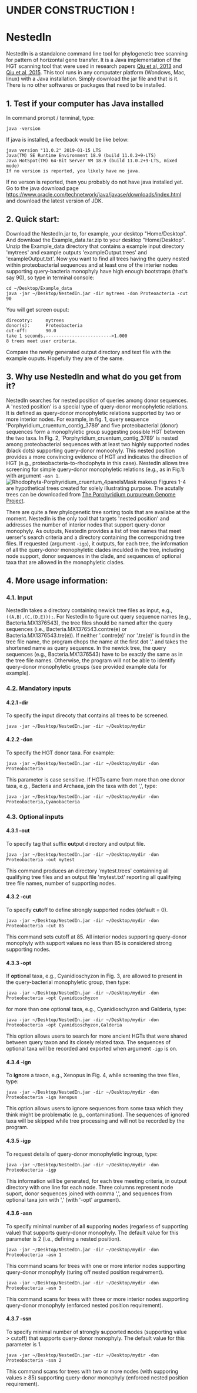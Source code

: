 # UNDER CONSTRUCTION !

# NestedIn
NestedIn is a standalone command line tool for phylogenetic tree scanning for pattern of horizontal gene transfer. It is a Java implementation of the HGT scanning tool that were used in research papers [Qiu et al, 2013](https://www.cell.com/current-biology/fulltext/S0960-9822(13)01052-X) and [Qiu et al, 2015](https://onlinelibrary.wiley.com/doi/abs/10.1111/jpy.12294). This tool runs in any computater platform (Wondows, Mac, linux) with a Java installation. Simply download the jar file and that is it. There is no other softwares or packages that need to be installed.

## 1. Test if your computer has Java installed
In command prompt / terminal, type:
```
java -version
```
If java is installed, a feedback would be like below:
```
java version "11.0.2" 2019-01-15 LTS
Java(TM) SE Runtime Environment 18.9 (build 11.0.2+9-LTS)
Java HotSpot(TM) 64-Bit Server VM 18.9 (build 11.0.2+9-LTS, mixed mode)
If no version is reported, you likely have no java.
```
If no verson is reported, then you probably do not have java installed yet. Go to the java download page  https://www.oracle.com/technetwork/java/javase/downloads/index.html and download the latest version of JDK.

## 2. Quick start:
Download the NestedIn.jar to, for example, your desktop "Home/Desktop". And download the Example_data.tar.zip to your desktop "Home/Desktop". Unzip the Example_data directory that contains a example input directory 'mytrees' and example outputs 'exampleOutput.trees' and 'exampleOutput.txt'. Now you want to find all trees having the query nested within proteobacterial sequences and at least one of the interier nodes supporting query-bacteria monophyly have high enough bootstraps (that's say 90), so type in terminal console:
```
cd ~/Desktop/Example_data
java -jar ~/Desktop/NestedIn.jar -dir mytrees -don Proteoacteria -cut 90
```
You will get screen ouput:
```
direcotry:     mytrees
donor(s):      Proteobacteria
cut-off:       90.0
take 1 seconds.------------------------->1.000
8 trees meet user criteria.
```
Compare the newly generated output directory and text file with the example ouputs. Hopefully they are of the same.

## 3. Why use NestedIn and what do you get from it?
NestedIn searches for nested position of queries among donor sequences. A 'nested position' is a special type of query-donor monophyletic relations. It is defined as query-donor monophyletic relations supported by two or more interior nodes. For example, in fig. 1, query sequence 'Porphyridium_cruentum_contig_3789' and five proteobacterial (donor) sequences form a monophyletic group suggesting possible HGT between the two taxa. In Fig. 2, 'Porphyridium_cruentum_contig_3789' is nested among proteobacterial sequences with at least two highly supported nodes (black dots) supporting query-donor monoohyly. This nested position provides a more convincing evidence of HGT and indicates the direction of HGT (e.g., proteobacteria-to-rhodophyta in this case). NestedIn allows tree screening for simple query-donor monophyletic relations (e.g., as in Fig.1) with argument `-asn 1`.
![Rhodophyta-Porphyridium_cruentum_4panelsMask makeup](https://user-images.githubusercontent.com/41085300/60680875-10a56c80-9e5b-11e9-8bca-e03e64bf3300.png)
Figures 1-4 are hypothetical trees created for solely illustrating purpose. The acutally trees can be downloaded from [The Porphyridium purpureum Genome Project](http://cyanophora.rutgers.edu/porphyridium/).

There are quite a few phylogenetic tree sorting tools that are availabe at the moment. NestedIn is the only tool that targets 'nested position' and addresses the number of interior nodes that support query-donor monophyly. As outputs, NestedIn provides a list of tree names that meet uerser's search criteria and a directory containing the corresponidng tree files. If requested (argument `-igp`), it outputs, for each tree, the information of all the query-donor monophyletic clades inculded in the tree, including node support, donor sequences in the clade, and sequences of optional taxa that are allowed in the monophyletic clades.  


## 4. More usage information:

### 4.1. Input
NestedIn takes a directory containing newick tree files as input, e.g., `((A,B),(C,(D,E)));`. For NestedIn to figure out query sequence names (e.g., Bacteria.MX1376543), the tree files should be named after the query sequences (i.e., Bacteria.MX1376543.contre(e) or Bacteria.MX1376543.tre(e)). If neither '.contre(e)' nor '.tre(e)' is found in the tree file name, the program chops the name at the first dot '.' and takes the shortened name as query sequence. In the newick tree, the query sequences (e.g., Bacteria.MX1376543) have to be exactly the same as in the tree file names. Otherwise, the program will not be able to identify query-donor monophyletic groups (see provided example data for example).


### 4.2. Mandatory inputs

#### 4.2.1 -dir
To specify the input direcoty that contains all trees to be screened.
```
java -jar ~/Desktop/NestedIn.jar -dir ~/Desktop/mydir
```

#### 4.2.2 -don
To specify the HGT donor taxa. For example:
```
java -jar ~/Desktop/NestedIn.jar -dir ~/Desktop/mydir -don Proteobacteria
```
This parameter is case sensitive. If HGTs came from more than one donor taxa, e.g., Bacteria and Archaea, join the taxa with dot ',', type:
```
java -jar ~/Desktop/NestedIn.jar -dir ~/Desktop/mydir -don Proteobacteria,Cyanobacteria
```


### 4.3. Optional inputs

#### 4.3.1 -out
To specify tag that suffix **out**put directory and output file.
```
java -jar ~/Desktop/NestedIn.jar -dir ~/Desktop/mydir -don Proteobacteria -out mytest
```
This command produces an directory 'mytest.trees' containning all qualifying tree files and an output file 'mytest.txt' reporting all qualifying tree file names, number of supporting nodes.

#### 4.3.2 -cut
To specify **cut**off to define strongly supported nodes (default = 0).
```
java -jar ~/Desktop/NestedIn.jar -dir ~/Desktop/mydir -don Proteobacteria -cut 85
```
This command sets cutoff at 85. All interior nodes supporting query-donor monophyly with support values no less than 85 is considered strong supporting nodes.

#### 4.3.3 -opt
If **opt**ional taxa, e.g., Cyanidioschyzon in Fig. 3, are allowed to present in the query-bacterial monophyletic group, then type:
```
java -jar ~/Desktop/NestedIn.jar -dir ~/Desktop/mydir -don Proteobacteria -opt Cyanidioschyzon
```
for more than one optional taxa, e.g., Cyanidioschyzon and Galderia, type:
```
java -jar ~/Desktop/NestedIn.jar -dir ~/Desktop/mydir -don Proteobacteria -opt Cyanidioschyzon,Galderia
```
This option allows users to search for more ancient HGTs that were shared between query taxon and its closely related taxa. The sequences of optional taxa will be recorded and exported when argument `-igp` is on.

#### 4.3.4 -ign
To **ign**ore a taxon, e.g., Xenopus in Fig. 4, while screening the tree files, type:
```
java -jar ~/Desktop/NestedIn.jar -dir ~/Desktop/mydir -don Proteobacteria -ign Xenopus
```
This option allows users to ignore sequences from some taxa which they think might be problematic (e.g., contamination). The sequences of ignored taxa will be skipped while tree processing and will not be recorded by the program.

#### 4.3.5 -igp
To request details of query-donor monophyletic ingroup, type:
```
java -jar ~/Desktop/NestedIn.jar -dir ~/Desktop/mydir -don Proteobacteria -igp
```
This information will be generated, for each tree meeting criteria, in output directory with one line for each node. Three columns represent node suport, donor sequences joined with comma ',', and sequences from optional taxa join with ',' (with '-opt' argument).   

#### 4.3.6 -asn
To specify minimal number of **a**ll **s**upporing **n**odes (regarless of supporting value) that supports query-donor monophyly. The default value for this parameter is 2 (i.e., defining a nested position).
```
java -jar ~/Desktop/NestedIn.jar -dir ~/Desktop/mydir -don Proteobacteria -asn 1
```
This command scans for trees with one or more interior nodes supporting query-donor monophyly (turing off nested position requirement).
```
java -jar ~/Desktop/NestedIn.jar -dir ~/Desktop/mydir -don Proteobacteria -asn 3
```
This command scans for trees with three or more interior nodes supporting query-donor monophyly (enforced nested position requirement).

#### 4.3.7 -ssn
To specify minimal number of **s**trongly **s**upported **n**odes (supporting value > cutoff) that supports query-donor monophyly. The default value for this parameter is 1.
```
java -jar ~/Desktop/NestedIn.jar -dir ~/Desktop/mydir -don Proteobacteria -ssn 2
```
This command scans for trees with two or more nodes (with supporing values ≥ 85) supporting query-donor monophyly (enforced nested position requirement).
